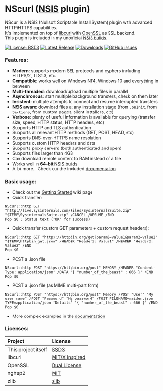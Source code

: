 # NScurl ([NSIS](https://github.com/negrutiu/nsis) plugin)
NScurl is a NSIS (Nullsoft Scriptable Install System) plugin with advanced HTTP/HTTPS capabilities.<br>
It's implemented on top of [libcurl](https://curl.haxx.se/libcurl/) with [OpenSSL](https://www.openssl.org/) as SSL backend.<br>
This plugin is included in my unofficial [NSIS builds](https://github.com/negrutiu/nsis).<br>

[![License: BSD3](https://img.shields.io/badge/License-BSD3-blue.svg)](LICENSE.md)
[![Latest Release](https://img.shields.io/badge/dynamic/json.svg?label=Latest%20Release&url=https%3A%2F%2Fapi.github.com%2Frepos%2Fsimdsoft%2Fnsis-nscurl%2Freleases%2Flatest&query=%24.name&colorB=orange)](../../releases/latest)
[![Downloads](https://img.shields.io/github/downloads/simdsoft/nsis-nscurl/total.svg?label=Downloads&colorB=orange)](../../releases/latest)
[![GitHub issues](https://img.shields.io/github/issues/simdsoft/nsis-nscurl.svg?label=Issues)](../../issues)

### Features:
- **Modern**: supports modern SSL protocols and cyphers including HTTPS/2, TLS1.3, etc.
- **Compatible**: works well on Windows NT4, Windows 10 and everything in between
- **Multi-threaded**: download/upload multiple files in parallel
- **Asynchronous**: start multiple background transfers, check on them later
- **Insistent**: multiple attempts to connect and resume interrupted transfers
- **NSIS aware**: download files at any installation stage (from `.onInit`, from `Sections`, from custom pages, silent installers, etc)
- **Verbose**: plenty of useful information is available for querying (transfer size, speed, HTTP status, HTTP headers, etc)
- Supports HTTP and TLS authentication
- Supports all relevant HTTP methods (GET, POST, HEAD, etc)
- Supports DNS-over-HTTPS name resolution
- Supports custom HTTP headers and data
- Supports proxy servers (both authenticated and open)
- Supports files larger than 4GB
- Can download remote content to RAM instead of a file
- Works well in **64-bit** [NSIS builds](https://github.com/negrutiu/nsis)
- A lot more... Check out the included [documentation](NScurl.Readme.htm)

### Basic usage:
- Check out the [Getting Started](https://github.com/negrutiu/nsis-nscurl/wiki/Getting-Started/) wiki page
- Quick transfer:
```nsis
NScurl::http GET "http://live.sysinternals.com/Files/SysinternalsSuite.zip" "$TEMP\SysinternalsSuite.zip" /CANCEL /RESUME /END
Pop $0 ; Status text ("OK" for success)
```
- Quick transfer (custom GET parameters + custom request headers):
```nsis
NScurl::http GET "https://httpbin.org/get?param1=value1&param2=value2" "$TEMP\httpbin_get.json" /HEADER "Header1: Value1" /HEADER "Header2: Value2" /END
Pop $0
```
- POST a .json file
```nsis
NScurl::http POST "https://httpbin.org/post" MEMORY /HEADER "Content-Type: application/json" /DATA '{ "number_of_the_beast" : 666 }' /END
Pop $0
```
- POST a .json file (as MIME multi-part form)
```nsis
NScurl::http POST "https://httpbin.org/post" Memory /POST "User" "My user name" /POST "Password" "My password" /POST FILENAME=maiden.json TYPE=application/json "Details" '{ "number_of_the_beast" : 666 }' /END
Pop $0
```
- More complex examples in the [documentation](NScurl.Readme.htm)

### Licenses:
Project|License
:---|:---
This project itself|[BSD3](LICENSE.md)
libcurl|[MIT/X inspired](https://curl.haxx.se/docs/copyright.html)
OpenSSL|[Dual License](https://www.openssl.org/source/license.html)
nghttp2|[MIT](https://github.com/nghttp2/nghttp2/blob/master/COPYING)
zlib|[zlib](https://www.zlib.net/zlib_license.html)
